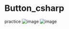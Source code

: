 # Button_csharp
practice
![image](https://github.com/user-attachments/assets/23a04b7d-e581-4400-92a8-d6d0f33be172)
![image](https://github.com/user-attachments/assets/a28799b1-ddef-4d60-b425-35b6ad396549)
